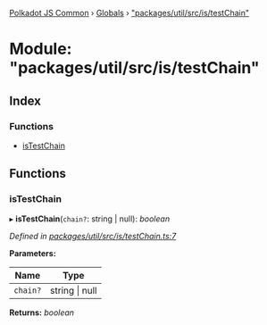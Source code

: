 [Polkadot JS Common](../README.md) › [Globals](../globals.md) › ["packages/util/src/is/testChain"](_packages_util_src_is_testchain_.md)

# Module: "packages/util/src/is/testChain"

## Index

### Functions

* [isTestChain](_packages_util_src_is_testchain_.md#istestchain)

## Functions

###  isTestChain

▸ **isTestChain**(`chain?`: string | null): *boolean*

*Defined in [packages/util/src/is/testChain.ts:7](https://github.com/polkadot-js/common/blob/61b57687/packages/util/src/is/testChain.ts#L7)*

**Parameters:**

Name | Type |
------ | ------ |
`chain?` | string &#124; null |

**Returns:** *boolean*

